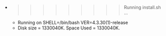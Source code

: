 * >>>>>>>>> Running install.sh ...
  * Running on SHELL=/bin/bash VER=4.3.30(1)-release
  * Disk size = 1330040K. Space Used = 1330040K.

